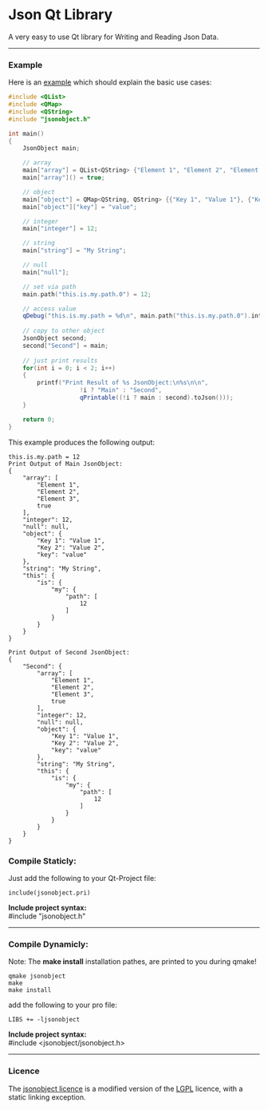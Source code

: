 # Json Qt Library

A very easy to use Qt library for Writing and Reading Json Data.

----------

### Example

Here is an [example](https://github.com/Spiek/jsonobject/blob/master/example/general/main.cpp) which should explain the basic use cases:

```c++
#include <QList>
#include <QMap>
#include <QString>
#include "jsonobject.h"

int main()
{
    JsonObject main;

    // array
    main["array"] = QList<QString> {"Element 1", "Element 2", "Element 3"};
    main["array"]() = true;

    // object
    main["object"] = QMap<QString, QString> {{"Key 1", "Value 1"}, {"Key 2", "Value 2"}};
    main["object"]["key"] = "value";

    // integer
    main["integer"] = 12;

    // string
    main["string"] = "My String";

    // null
    main["null"];

    // set via path
    main.path("this.is.my.path.0") = 12;

    // access value
    qDebug("this.is.my.path = %d\n", main.path("this.is.my.path.0").integer());
	
    // copy to other object
    JsonObject second;
    second["Second"] = main;
	
    // just print results
    for(int i = 0; i < 2; i++)
    {
        printf("Print Result of %s JsonObject:\n%s\n\n",
                    !i ? "Main" : "Second",
                    qPrintable((!i ? main : second).toJson()));
    }

    return 0;
}
```

This example produces the following output:
```
this.is.my.path = 12
Print Output of Main JsonObject:
{
    "array": [
        "Element 1",
        "Element 2",
        "Element 3",
        true
    ],
    "integer": 12,
    "null": null,
    "object": {
        "Key 1": "Value 1",
        "Key 2": "Value 2",
        "key": "value"
    },
    "string": "My String",
    "this": {
        "is": {
            "my": {
                "path": [
                    12
                ]
            }
        }
    }
}

Print Output of Second JsonObject:
{
    "Second": {
        "array": [
            "Element 1",
            "Element 2",
            "Element 3",
            true
        ],
        "integer": 12,
        "null": null,
        "object": {
            "Key 1": "Value 1",
            "Key 2": "Value 2",
            "key": "value"
        },
        "string": "My String",
        "this": {
            "is": {
                "my": {
                    "path": [
                        12
                    ]
                }
            }
        }
    }
}
```

### Compile Staticly:  
Just add the following to your Qt-Project file:
```qmake
include(jsonobject.pri)
```
**Include project syntax:**  
#include "jsonobject.h"

----------

### Compile Dynamicly:   
Note: The **make install** installation pathes, are printed to you during qmake!
```
qmake jsonobject
make
make install
```
add the following to your pro file:
```qmake
LIBS += -ljsonobject
```
**Include project syntax:**   
#include <jsonobject/jsonobject.h>

----------

### Licence
The [jsonobject licence](https://github.com/Spiek/jsonobject/blob/master/LICENCE) is a modified version of the [LGPL](http://www.gnu.org/licenses/lgpl.html) licence, with a static linking exception.

